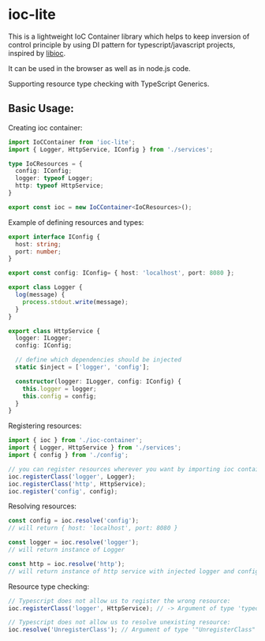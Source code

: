 # ioc-lite
This is a lightweight IoC Container library which helps to keep inversion of control principle by using DI pattern for typescript/javascript projects, inspired by [libioc](https://www.npmjs.com/package/libioc).

It can be used in the browser as well as in node.js code.

Supporting resource type checking with TypeScript Generics.

## Basic Usage:
Creating ioc container:
```typescript
import IoCContainer from 'ioc-lite';
import { Logger, HttpService, IConfig } from './services';

type IoCResources = {
  config: IConfig;
  logger: typeof Logger;
  http: typeof HttpService;
}

export const ioc = new IoCContainer<IoCResources>();
```

Example of defining resources and types:
```typescript
export interface IConfig {
  host: string;
  port: number;
}

export const config: IConfig= { host: 'localhost', port: 8080 };

export class Logger {
  log(message) {
    process.stdout.write(message);
  }
}

export class HttpService {
  logger: ILogger;
  config: IConfig;

  // define which dependencies should be injected
  static $inject = ['logger', 'config'];

  constructor(logger: ILogger, config: IConfig) {
    this.logger = logger;
    this.config = config;
  }
}
```

Registering resources:
```typescript
import { ioc } from './ioc-container';
import { Logger, HttpService } from './services';
import { config } from './config';

// you can register resources wherever you want by importing ioc container which we created above
ioc.registerClass('logger', Logger);
ioc.registerClass('http', HttpService);
ioc.register('config', config);
```

Resolving resources:
```typescript
const config = ioc.resolve('config');
// will return { host: 'localhost', port: 8080 }

const logger = ioc.resolve('logger');
// will return instance of Logger

const http = ioc.resolve('http');
// will return instance of http service with injected logger and config resources
```

Resource type checking:
```typescript
// Typescript does not allow us to register the wrong resource:
ioc.registerClass('logger', HttpService); // -> Argument of type 'typeof HttpService' is not assignable to parameter of type 'typeof Logger'.

// Typescript does not allow us to resolve unexisting resource:
ioc.resolve('UnregisterClass'); // Argument of type '"UnregisterClass"' is not assignable to parameter of type 'keyof IoCResources'.'
```